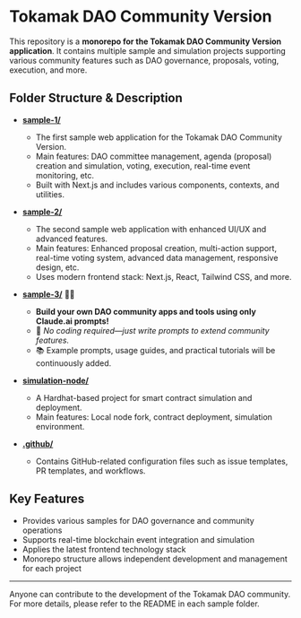 # Tokamak DAO Community Version

This repository is a **monorepo for the Tokamak DAO Community Version application**. It contains multiple sample and simulation projects supporting various community features such as DAO governance, proposals, voting, execution, and more.

## Folder Structure & Description

- **[sample-1/](./sample-1/)**
  - The first sample web application for the Tokamak DAO Community Version.
  - Main features: DAO committee management, agenda (proposal) creation and simulation, voting, execution, real-time event monitoring, etc.
  - Built with Next.js and includes various components, contexts, and utilities.

- **[sample-2/](./sample-2/)**
  - The second sample web application with enhanced UI/UX and advanced features.
  - Main features: Enhanced proposal creation, multi-action support, real-time voting system, advanced data management, responsive design, etc.
  - Uses modern frontend stack: Next.js, React, Tailwind CSS, and more.

- **[sample-3/](./sample-3/)** 🚀✨
  - **Build your own DAO community apps and tools using only Claude.ai prompts!**
  - 📝 *No coding required—just write prompts to extend community features.*
  - 📚 Example prompts, usage guides, and practical tutorials will be continuously added.

- **[simulation-node/](./simulation-node/)**
  - A Hardhat-based project for smart contract simulation and deployment.
  - Main features: Local node fork, contract deployment, simulation environment.

- **[.github/](./.github/)**
  - Contains GitHub-related configuration files such as issue templates, PR templates, and workflows.

## Key Features
- Provides various samples for DAO governance and community operations
- Supports real-time blockchain event integration and simulation
- Applies the latest frontend technology stack
- Monorepo structure allows independent development and management for each project

---

Anyone can contribute to the development of the Tokamak DAO community. For more details, please refer to the README in each sample folder.
